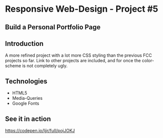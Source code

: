 # Responsive Web-Design - Project #5
## Build a Personal Portfolio Page

## Introduction
A more refined project with a lot more CSS styling than the previous FCC projects so far.
Link to other projects are included, and for once the color-scheme is not completely ugly. 

## Technologies
* HTML5
* Media-Queries
* Google Fonts

## See it in action
https://codepen.io/ljjr/full/pojJOKJ
